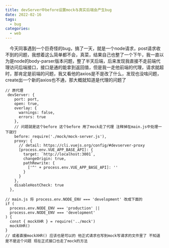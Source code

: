 ```yaml
---
title: devServer中before设置mock与真实后端会产生bug
date: 2022-02-16
tags:
  - bug
categories:
  - web
---
```


&ensp;&ensp;今天同事遇到一个巨奇怪的bug，搞了一天，就是一个node请求，post请求收不到的问题，我想着这么简单都不会，真菜，结果自己也整了一个下午，我一直以为是node的body-parser版本问题，整了半天后端，后来发现我直接不走前端代理访问后端接口，接口是通的能拿到返回值，但是我一走他前端的代理，请求就超时，那肯定是前端的问题，我又看他的axios是不是改了什么，发现也没啥问题，create出一个新的axios也不通，那大概就知道是代理的问题了
```
// 原代理
 devServer: {
    port: port,
    open: true,
    overlay: {
      warnings: false,
      errors: true
    },
    // 问题就是这个before 这个before 用了mock走了代理 注释掉在main.js中处理一下就行
    before: require('./mock/mock-server.js'),
    proxy: {
      // detail: https://cli.vuejs.org/config/#devserver-proxy
      [process.env.VUE_APP_BASE_API]: {
        target: `http://localhost:3001`,
        changeOrigin: true,
        pathRewrite: {
          ['^' + process.env.VUE_APP_BASE_API]: ''
        }
      }
    },
    disableHostCheck: true
  },
```

```
// main.js 将 process.env.NODE_ENV === 'development' 改成下面的
if (
  process.env.NODE_ENV === 'production' ||
  process.env.NODE_ENV === 'development'
) {
  const { mockXHR } = require('../mock')
  mockXHR()
}
// 或者直接mockXHR() 应该也是可以的 他正式请求也写到mock写请求的文件里了 不知道是不是这个问题 现在正式接口也走了mock的方法
```